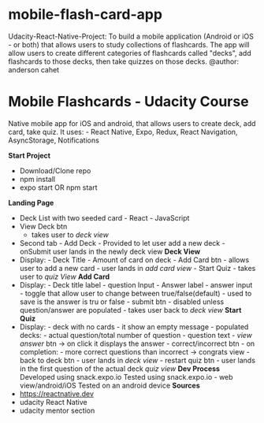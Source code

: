 # mobile-flash-card-app
Udacity-React-Native-Project: To build a mobile application (Android or iOS - or both) that allows users to study collections of flashcards. The app will allow users to create different categories of flashcards called "decks", add flashcards to those decks, then take quizzes on those decks.
@author: anderson cahet

# Mobile Flashcards - Udacity Course

Native mobile app for iOS and android, that allows users to create deck, add card, take quiz.
It uses: - React Native, Expo, Redux, React Navigation, AsyncStorage, Notifications

**Start Project**
- Download/Clone repo
- npm install
- expo start OR npm start

**Landing Page**

-   Deck List with two seeded card - React - JavaScript
-   View Deck btn
    -   takes user to _deck view_
-   Second tab - Add Deck - Provided to let user add a new deck - onSubmit user lands in the newly deck view
    **Deck View**
-   Display: - Deck Title - Amount of card on deck - Add Card btn - allows user to add a new card - user lands in _add card view_ - Start Quiz - takes user to _quiz View_
    **Add Card**
-   Display: - Deck title label - question Input - Answer label - answer input - toggle that allow user to change between true/false(default) - used to save is the answer is tru or false - submit btn - disabled unless question/answer are populated - takes user back to _deck view_
    **Start Quiz**
-   Display: - deck with no cards - it show an empty message - populated decks: - actual question/total number of question - question text - _view answer_ btn -> on click it displays the answer - correct/incorrect btn - on completion: - more correct questions than incorrect -> congrats view - back to deck btn - user lands in _deck view_ - restart quiz btn - user lands in the first question of the actual deck _quiz view_
    **Dev Process**
    Developed using snack.expo.io
    Tested using snack.expo.io - web view/android/iOS
    Tested on an android device
    **Sources**
-   https://reactnative.dev
-   udacity React Native
-   udacity mentor section

